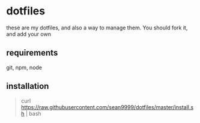 dotfiles
========

these are my dotfiles, and also a way to manage them. You should fork it, and add your own

## requirements
git, npm, node

## installation
> curl https://raw.githubusercontent.com/sean9999/dotfiles/master/install.sh | bash
